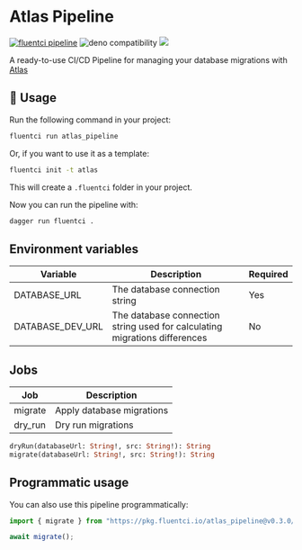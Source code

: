 # Atlas Pipeline

[![fluentci pipeline](https://img.shields.io/badge/dynamic/json?label=pkg.fluentci.io&labelColor=%23000&color=%23460cf1&url=https%3A%2F%2Fapi.fluentci.io%2Fv1%2Fpipeline%2Fatlas_pipeline&query=%24.version)](https://pkg.fluentci.io/atlas_pipeline)
![deno compatibility](https://shield.deno.dev/deno/^1.37)
[![](https://img.shields.io/codecov/c/gh/fluent-ci-templates/atlas-pipeline)](https://codecov.io/gh/fluent-ci-templates/atlas-pipeline)

A ready-to-use CI/CD Pipeline for managing your database migrations with [Atlas](https://atlasgo.io/)

## 🚀 Usage

Run the following command in your project:

```bash
fluentci run atlas_pipeline
```

Or, if you want to use it as a template:

```bash
fluentci init -t atlas
```

This will create a `.fluentci` folder in your project.

Now you can run the pipeline with:

```bash
dagger run fluentci .
```

## Environment variables

| Variable         | Description                    | Required |
| ---------------- | ------------------------------ | -------- |
| DATABASE_URL     | The database connection string | Yes      |
| DATABASE_DEV_URL | The database connection string used for calculating migrations differences | No      |

## Jobs

| Job       | Description               |
| --------- | ------------------------- |
| migrate   | Apply database migrations |
| dry_run   | Dry run migrations        |

```graphql
dryRun(databaseUrl: String!, src: String!): String
migrate(databaseUrl: String!, src: String!): String
```

## Programmatic usage

You can also use this pipeline programmatically:

```ts
import { migrate } from "https://pkg.fluentci.io/atlas_pipeline@v0.3.0/mod.ts";

await migrate();
```
